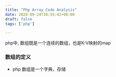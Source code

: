```yaml
---
title: "Php Array Code Analysis"
date: 2020-09-24T10:55:42+08:00
draft: false
tags: ['php']

---
```


php中, 数组既是一个连续的数组，也是K-V映射的map

### 数组的定义

- php 数组是一个字典，存储